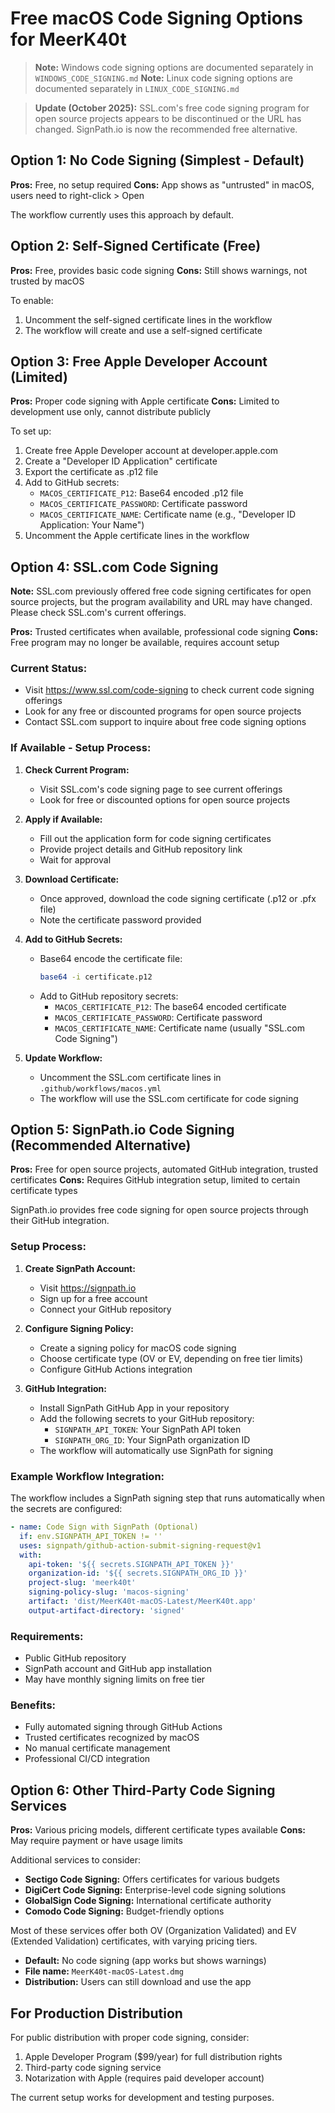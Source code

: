 # Free macOS Code Signing Options for MeerK40t

> **Note:** Windows code signing options are documented separately in `WINDOWS_CODE_SIGNING.md`
> **Note:** Linux code signing options are documented separately in `LINUX_CODE_SIGNING.md`

> **Update (October 2025):** SSL.com's free code signing program for open source projects appears to be discontinued or the URL has changed. SignPath.io is now the recommended free alternative.

## Option 1: No Code Signing (Simplest - Default)

**Pros:** Free, no setup required
**Cons:** App shows as "untrusted" in macOS, users need to right-click > Open

The workflow currently uses this approach by default.

## Option 2: Self-Signed Certificate (Free)

**Pros:** Free, provides basic code signing
**Cons:** Still shows warnings, not trusted by macOS

To enable:

1. Uncomment the self-signed certificate lines in the workflow
2. The workflow will create and use a self-signed certificate

## Option 3: Free Apple Developer Account (Limited)

**Pros:** Proper code signing with Apple certificate
**Cons:** Limited to development use only, cannot distribute publicly

To set up:

1. Create free Apple Developer account at developer.apple.com
2. Create a "Developer ID Application" certificate
3. Export the certificate as .p12 file
4. Add to GitHub secrets:
   - `MACOS_CERTIFICATE_P12`: Base64 encoded .p12 file
   - `MACOS_CERTIFICATE_PASSWORD`: Certificate password
   - `MACOS_CERTIFICATE_NAME`: Certificate name (e.g., "Developer ID Application: Your Name")
5. Uncomment the Apple certificate lines in the workflow

## Option 4: SSL.com Code Signing

**Note:** SSL.com previously offered free code signing certificates for open source projects, but the program availability and URL may have changed. Please check SSL.com's current offerings.

**Pros:** Trusted certificates when available, professional code signing
**Cons:** Free program may no longer be available, requires account setup

### Current Status:
- Visit https://www.ssl.com/code-signing to check current code signing offerings
- Look for any free or discounted programs for open source projects
- Contact SSL.com support to inquire about free code signing options

### If Available - Setup Process:

1. **Check Current Program:**
   - Visit SSL.com's code signing page to see current offerings
   - Look for free or discounted options for open source projects

2. **Apply if Available:**
   - Fill out the application form for code signing certificates
   - Provide project details and GitHub repository link
   - Wait for approval

3. **Download Certificate:**
   - Once approved, download the code signing certificate (.p12 or .pfx file)
   - Note the certificate password provided

4. **Add to GitHub Secrets:**
   - Base64 encode the certificate file:
     ```bash
     base64 -i certificate.p12
     ```
   - Add to GitHub repository secrets:
     - `MACOS_CERTIFICATE_P12`: The base64 encoded certificate
     - `MACOS_CERTIFICATE_PASSWORD`: Certificate password
     - `MACOS_CERTIFICATE_NAME`: Certificate name (usually "SSL.com Code Signing")

5. **Update Workflow:**
   - Uncomment the SSL.com certificate lines in `.github/workflows/macos.yml`
   - The workflow will use the SSL.com certificate for code signing

## Option 5: SignPath.io Code Signing (Recommended Alternative)

**Pros:** Free for open source projects, automated GitHub integration, trusted certificates
**Cons:** Requires GitHub integration setup, limited to certain certificate types

SignPath.io provides free code signing for open source projects through their GitHub integration.

### Setup Process:

1. **Create SignPath Account:**
   - Visit https://signpath.io
   - Sign up for a free account
   - Connect your GitHub repository

2. **Configure Signing Policy:**
   - Create a signing policy for macOS code signing
   - Choose certificate type (OV or EV, depending on free tier limits)
   - Configure GitHub Actions integration

3. **GitHub Integration:**
   - Install SignPath GitHub App in your repository
   - Add the following secrets to your GitHub repository:
     - `SIGNPATH_API_TOKEN`: Your SignPath API token
     - `SIGNPATH_ORG_ID`: Your SignPath organization ID
   - The workflow will automatically use SignPath for signing

### Example Workflow Integration:
The workflow includes a SignPath signing step that runs automatically when the secrets are configured:

```yaml
- name: Code Sign with SignPath (Optional)
  if: env.SIGNPATH_API_TOKEN != ''
  uses: signpath/github-action-submit-signing-request@v1
  with:
    api-token: '${{ secrets.SIGNPATH_API_TOKEN }}'
    organization-id: '${{ secrets.SIGNPATH_ORG_ID }}'
    project-slug: 'meerk40t'
    signing-policy-slug: 'macos-signing'
    artifact: 'dist/MeerK40t-macOS-Latest/MeerK40t.app'
    output-artifact-directory: 'signed'
```

### Requirements:
- Public GitHub repository
- SignPath account and GitHub app installation
- May have monthly signing limits on free tier

### Benefits:
- Fully automated signing through GitHub Actions
- Trusted certificates recognized by macOS
- No manual certificate management
- Professional CI/CD integration

## Option 6: Other Third-Party Code Signing Services

**Pros:** Various pricing models, different certificate types available
**Cons:** May require payment or have usage limits

Additional services to consider:

- **Sectigo Code Signing:** Offers certificates for various budgets
- **DigiCert Code Signing:** Enterprise-level code signing solutions
- **GlobalSign Code Signing:** International certificate authority
- **Comodo Code Signing:** Budget-friendly options

Most of these services offer both OV (Organization Validated) and EV (Extended Validation) certificates, with varying pricing tiers.

- **Default:** No code signing (app works but shows warnings)
- **File name:** `MeerK40t-macOS-Latest.dmg`
- **Distribution:** Users can still download and use the app

## For Production Distribution

For public distribution with proper code signing, consider:

1. Apple Developer Program ($99/year) for full distribution rights
2. Third-party code signing service
3. Notarization with Apple (requires paid developer account)

The current setup works for development and testing purposes.
